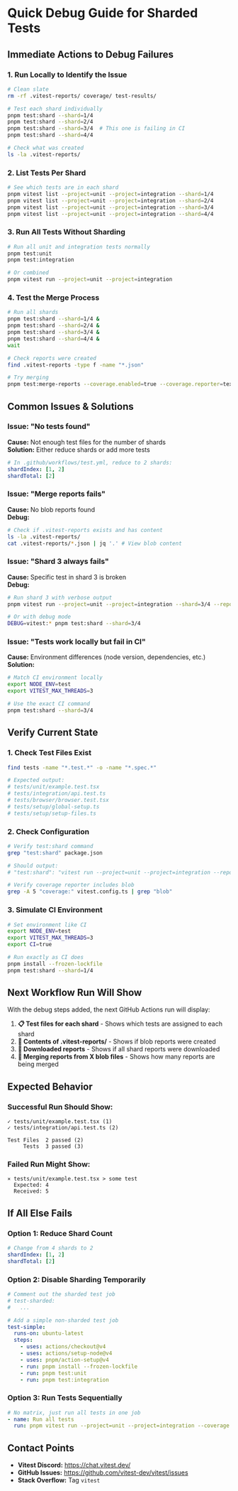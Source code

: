 # Quick Debug Guide for Sharded Tests

## Immediate Actions to Debug Failures

### 1. Run Locally to Identify the Issue

```bash
# Clean slate
rm -rf .vitest-reports/ coverage/ test-results/

# Test each shard individually
pnpm test:shard --shard=1/4
pnpm test:shard --shard=2/4
pnpm test:shard --shard=3/4  # This one is failing in CI
pnpm test:shard --shard=4/4

# Check what was created
ls -la .vitest-reports/
```

### 2. List Tests Per Shard

```bash
# See which tests are in each shard
pnpm vitest list --project=unit --project=integration --shard=1/4
pnpm vitest list --project=unit --project=integration --shard=2/4
pnpm vitest list --project=unit --project=integration --shard=3/4
pnpm vitest list --project=unit --project=integration --shard=4/4
```

### 3. Run All Tests Without Sharding

```bash
# Run all unit and integration tests normally
pnpm test:unit
pnpm test:integration

# Or combined
pnpm vitest run --project=unit --project=integration
```

### 4. Test the Merge Process

```bash
# Run all shards
pnpm test:shard --shard=1/4 &
pnpm test:shard --shard=2/4 &
pnpm test:shard --shard=3/4 &
pnpm test:shard --shard=4/4 &
wait

# Check reports were created
find .vitest-reports -type f -name "*.json"

# Try merging
pnpm test:merge-reports --coverage.enabled=true --coverage.reporter=text
```

## Common Issues & Solutions

### Issue: "No tests found"

**Cause:** Not enough test files for the number of shards  
**Solution:** Either reduce shards or add more tests

```yaml
# In .github/workflows/test.yml, reduce to 2 shards:
shardIndex: [1, 2]
shardTotal: [2]
```

### Issue: "Merge reports fails"

**Cause:** No blob reports found  
**Debug:**

```bash
# Check if .vitest-reports exists and has content
ls -la .vitest-reports/
cat .vitest-reports/*.json | jq '.' # View blob content
```

### Issue: "Shard 3 always fails"

**Cause:** Specific test in shard 3 is broken  
**Debug:**

```bash
# Run shard 3 with verbose output
pnpm vitest run --project=unit --project=integration --shard=3/4 --reporter=verbose

# Or with debug mode
DEBUG=vitest:* pnpm test:shard --shard=3/4
```

### Issue: "Tests work locally but fail in CI"

**Cause:** Environment differences (node version, dependencies, etc.)  
**Solution:**

```bash
# Match CI environment locally
export NODE_ENV=test
export VITEST_MAX_THREADS=3

# Use the exact CI command
pnpm test:shard --shard=3/4
```

## Verify Current State

### 1. Check Test Files Exist

```bash
find tests -name "*.test.*" -o -name "*.spec.*"

# Expected output:
# tests/unit/example.test.tsx
# tests/integration/api.test.ts
# tests/browser/browser.test.tsx
# tests/setup/global-setup.ts
# tests/setup/setup-files.ts
```

### 2. Check Configuration

```bash
# Verify test:shard command
grep "test:shard" package.json

# Should output:
# "test:shard": "vitest run --project=unit --project=integration --reporter=blob --coverage.enabled=true --coverage.reporter=blob",

# Verify coverage reporter includes blob
grep -A 5 "coverage:" vitest.config.ts | grep "blob"
```

### 3. Simulate CI Environment

```bash
# Set environment like CI
export NODE_ENV=test
export VITEST_MAX_THREADS=3
export CI=true

# Run exactly as CI does
pnpm install --frozen-lockfile
pnpm test:shard --shard=1/4
```

## Next Workflow Run Will Show

With the debug steps added, the next GitHub Actions run will display:

1. **📋 Test files for each shard** - Shows which tests are assigned to each shard
2. **📁 Contents of .vitest-reports/** - Shows if blob reports were created
3. **📁 Downloaded reports** - Shows if all shard reports were downloaded
4. **🔄 Merging reports from X blob files** - Shows how many reports are being merged

## Expected Behavior

### Successful Run Should Show:

```
✓ tests/unit/example.test.tsx (1)
✓ tests/integration/api.test.ts (2)

Test Files  2 passed (2)
     Tests  3 passed (3)
```

### Failed Run Might Show:

```
⨯ tests/unit/example.test.tsx > some test
  Expected: 4
  Received: 5
```

## If All Else Fails

### Option 1: Reduce Shard Count

```yaml
# Change from 4 shards to 2
shardIndex: [1, 2]
shardTotal: [2]
```

### Option 2: Disable Sharding Temporarily

```yaml
# Comment out the sharded test job
# test-sharded:
#   ...

# Add a simple non-sharded test job
test-simple:
  runs-on: ubuntu-latest
  steps:
    - uses: actions/checkout@v4
    - uses: actions/setup-node@v4
    - uses: pnpm/action-setup@v4
    - run: pnpm install --frozen-lockfile
    - run: pnpm test:unit
    - run: pnpm test:integration
```

### Option 3: Run Tests Sequentially

```yaml
# No matrix, just run all tests in one job
- name: Run all tests
  run: pnpm vitest run --project=unit --project=integration --coverage
```

## Contact Points

- **Vitest Discord:** https://chat.vitest.dev/
- **GitHub Issues:** https://github.com/vitest-dev/vitest/issues
- **Stack Overflow:** Tag `vitest`
